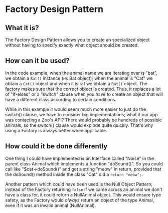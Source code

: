 # Factory Design Pattern

## What it is?

The Factory Design Pattern allows you to create an specialized object without having to specify exactly what object should be created.

## How can it be used?

In the code example, when the animal name we are iterating over is "bat", we obtain a `Bat()` instance (ie: Bat object); when the animal is "Cat" we obtain a `Cat()` object and when it is rat we obtain a `Rat()` object. The factory makes sure that the correct object is created. Thus, it replaces a lot of "if-elses" or a "switch" clause when you have to create an object that will have a different class according to certain conditions.

While in this example it would seem much more easier to just do the switch() clause, we have to consider big implementations; what if our app was contacting a Zoo's API? There would probably be hundreds of possible animals, so the switch() clause would explode quite quickly. That's why using a Factory is always better when applicable.

## How could it be done differently

One thing I could have implemented is an Interface called "Noise" in the parent class Animal which implements a function "doSound()". So you could call like "$cat->doSound()" and get a string "meow" in return, provided that the doSound() method inside the class "Cat" did a `return "meow";`.


Another pattern which could have been used is the Null Object Pattern; instead of the Factory returning `false` if we came across an animal we don't have a class for, it could return a NullAnimal object. This would ensure type safety, as the Factory would *always* return an object of the type Animal, even if it was an invalid animal (NullAnimal).